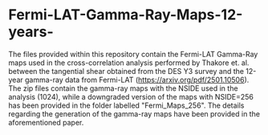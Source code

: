 # Fermi-LAT-Gamma-Ray-Maps-12-years-
The files provided within this repository contain the Fermi-LAT Gamma-Ray maps used in the cross-correlation analysis performed by Thakore et. al. between the tangential shear obtained from the DES Y3 survey and the 12-year gamma-ray data from Fermi-LAT (https://arxiv.org/pdf/2501.10506). The zip files contain the gamma-ray maps with the NSIDE used in the analysis (1024), while a downgraded version of the maps with NSIDE=256 has been provided in the folder labelled "Fermi_Maps_256". The details regarding the generation of the gamma-ray maps have been provided in the aforementioned paper.
